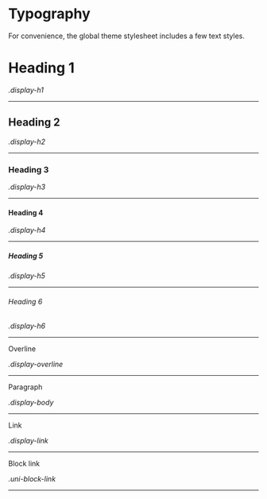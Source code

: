 # Typography

For convenience, the global theme stylesheet includes a few text styles.

# Heading 1

*.display-h1*

--- 

## Heading 2

*.display-h2*

---

### Heading 3

*.display-h3*

---

#### Heading 4

*.display-h4*

---

##### Heading 5

*.display-h5*

---

###### Heading 6

*.display-h6*

---

<p class="display-overline">Overline</p>

*.display-overline*

---

Paragraph

*.display-body*

---

<a>Link</a>

*.display-link*

---

<a class="uni-block-link">Block link</a>

*.uni-block-link*

---